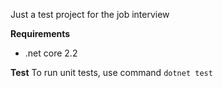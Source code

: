 Just a test project for the job interview

**Requirements**
* .net core 2.2

**Test**
To run unit tests, use command `dotnet test`
